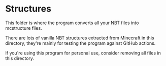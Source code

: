 # Structures

This folder is where the program converts all your NBT files into mcstructure files.

There are lots of vanilla NBT structures extracted from Minecraft in this directory, they're mainly for testing the program against GitHub actions.

If you're using this program for personal use, consider removing all files in this directory.